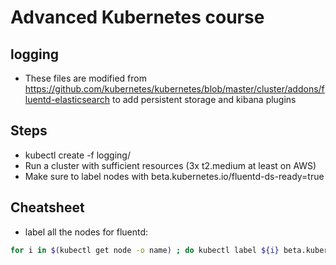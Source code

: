 # Advanced Kubernetes course

## logging

* These files are modified from https://github.com/kubernetes/kubernetes/blob/master/cluster/addons/fluentd-elasticsearch to add persistent storage and kibana plugins

## Steps

* kubectl create -f logging/
* Run a cluster with sufficient resources (3x t2.medium at least on AWS)
* Make sure to label nodes with beta.kubernetes.io/fluentd-ds-ready=true

## Cheatsheet

* label all the nodes for fluentd:

```bash
for i in $(kubectl get node -o name) ; do kubectl label ${i} beta.kubernetes.io/fluentd-ds-ready=true ; done
```
